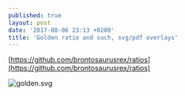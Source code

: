 ```yaml
---
published: true
layout: post
date: '2017-08-06 23:13 +0200'
title: 'Golden ratio and such, svg/pdf overlays'
---
```

[https://github.com/brontosaurusrex/ratios](https://github.com/brontosaurusrex/ratios)

![golden.svg]({{site.baseurl}}/media/golden.svg)


